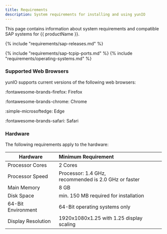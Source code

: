 ```yaml
---
title: Requirements
description: System requirements for installing and using yunIO
---
```


This page contains information about system requirements and compatible SAP systems for {{ productName }}.

{% include "requirements/sap-releases.md" %}

{% include "requirements/sap-tcpip-ports.md" %}
{% include "requirements/operating-systems.md" %}

### Supported Web Browsers

yunIO supports current versions of the following web browsers: 

:fontawesome-brands-firefox: Firefox 

:fontawesome-brands-chrome: Chrome 

:simple-microsoftedge: Edge

:fontawesome-brands-safari: Safari


### Hardware 

The following requirements apply to the hardware:

|  Hardware   |      Minimum Requirement     | 
|----------|:---|
| Processor Cores |  2 Cores | 
| Processor Speed |    Processor: 1.4 GHz, <br>recommended is 2.0 GHz or faster   | 
| Main Memory | 8 GB |
| Disk Space | min. 150 MB required for installation |
| 64-Bit Environment | 64-Bit operating systems only |
| Display Resolution | 1920x1080x1.25 with 1.25 display scaling |

